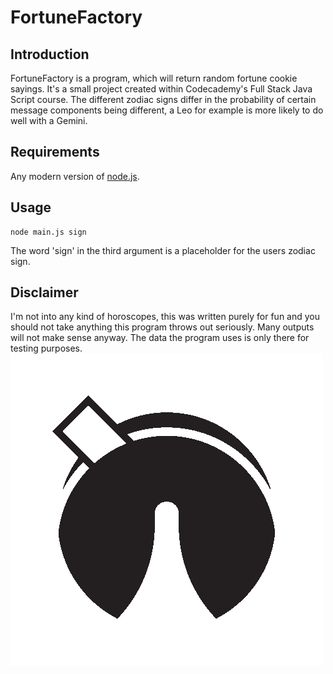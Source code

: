 # FortuneFactory
## Introduction
FortuneFactory is a program, which will return random fortune cookie sayings. It's a small project created within Codecademy's Full Stack Java Script course.
The different zodiac signs differ in the probability of certain message components being different, a Leo for example is more likely to do well with a Gemini.
## Requirements
Any modern version of [node.js](https://nodejs.org/en/).
## Usage
```
node main.js sign
```
The word 'sign' in the third argument is a placeholder for the users zodiac sign.
## Disclaimer
I'm not into any kind of horoscopes, this was written purely for fun and you should not take anything this program throws out seriously. Many outputs will not make sense anyway. The data the program uses is only there for testing purposes.
![](./logo.png "Logo")
